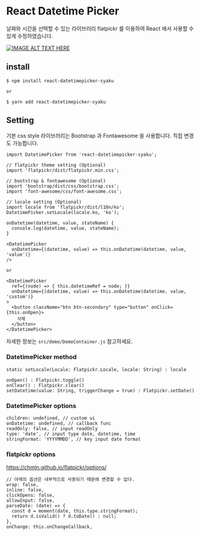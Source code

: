 # React Datetime Picker

날짜와 시간을 선택할 수 있는 라이브러리 flatpickr 를 이용하여 React 에서 사용할 수 있게 수정하였습니다.

[![IMAGE ALT TEXT HERE](http://img.youtube.com/vi/xGZD4L0ne_E/0.jpg)](https://youtu.be/xGZD4L0ne_E)

## install

```
$ npm install react-datetimepicker-syaku

or

$ yarn add react-datetimepicker-syaku
```

## Setting

기본 css style 라이브러리는 Bootstrap 과 Fontawesome 을 사용합니다. 직접 변경도 가능합니다.

```
import DatetimePicker from 'react-datetimepicker-syaku';

// flatpickr theme setting (Optional)
import 'flatpickr/dist/flatpickr.min.css';

// bootstrap & fontawesome (Optional)
import 'bootstrap/dist/css/bootstrap.css';
import 'font-awesome/css/font-awesome.css';

// locale setting (Optional)
import locale from 'flatpickr/dist/l10n/ko';
DatetimePicker.setLocale(locale.ko, 'ko');

onDatetime(datetime, value, stateName) {
  console.log(datetime, value, stateName);
}

<DatetimePicker
  onDatetime={(datetime, value) => this.onDatetime(datetime, value, 'value')}
/>

or

<DatetimePicker
  ref={(node) => { this.datetimeRef = node; }}
  onDatetime={(datetime, value) => this.onDatetime(datetime, value, 'custom')}
>
  <button className="btn btn-secondary" type="button" onClick={this.onOpen}>
    삭제
  </button>
</DatetimePicker>
```

자세한 정보는 `src/demo/DemoContainer.js` 참고하세요.


### DatetimePicker method

```
static setLocale(Locale: Flatpickr.Locale, locale: String) : locale

onOpen() : Flatpickr.toggle()
onClear() : Flatpickr.clear()
setDatetime(value: String, triggerChange = true) : Flatpickr.setDate()
```

### DatetimePicker options

```
children: undefined, // custom ui
onDatetime: undefined, // callback func
readOnly: false, // input readOnly
type: 'date', // input type date, datetime, time
stringFormat: 'YYYYMMDD', // key input date format
```

### flatpickr options

https://chmln.github.io/flatpickr/options/

```
// 아래의 옵션은 내부적으로 사용되기 때문에 변경할 수 없다.
wrap: false,
inline: false,
clickOpens: false,
allowInput: false,
parseDate: (date) => {
  const d = moment(date, this.type.stringFormat);
  return d.isValid() ? d.toDate() : null;
},
onChange: this.onChangeCallback,
```